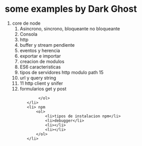 <h1>some examples by Dark Ghost</h1>
<p>
   <ol>
       <li> core de node
           <ol>
                <li>Asincrono, sincrono, bloqueante no bloqueante</li>
                <li>Consola</li>
                <li>http</li>
                <li>buffer y stream pendiente</li>
                <li>eventos y herencia</li>
                <li>exportar e importar</li>
                <li>creacion de modulos</li>
                <li> ES6 caracteristicas </li>
                <li> tipos de servidores http modulo path 15</li>
                <li> url y query string</li>
                <li> 11 http client y snifer</li>
                <li> formularios get y post</li>

            </ol>
       </li>
       <li> npm
           <ol>
               <li>tipos de instalacion npm</li>
               <li>debugger</li>
               <li></li>
               <li></li>
           </ol>
       </li>
   </ol>
    
</p>